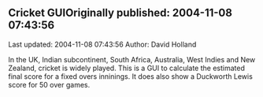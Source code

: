 ## Cricket GUIOriginally published: 2004-11-08 07:43:56 
Last updated: 2004-11-08 07:43:56 
Author: David Holland 
 
In the UK, Indian subcontinent, South Africa, Australia, West Indies and New Zealand, cricket is widely played.  This is a GUI to calculate the estimated final score for a fixed overs inninings.  It does also show a Duckworth Lewis score for 50 over games.